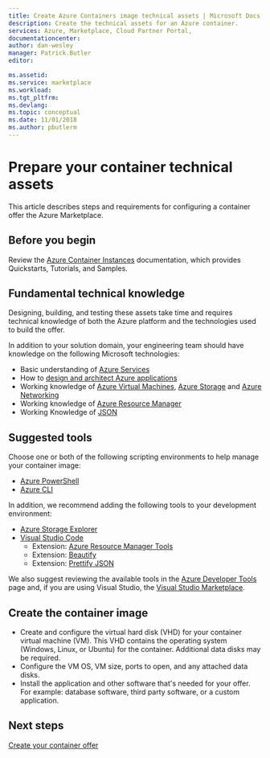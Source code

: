 ```yaml
---
title: Create Azure Containers image technical assets | Microsoft Docs
description: Create the technical assets for an Azure container.
services: Azure, Marketplace, Cloud Partner Portal, 
documentationcenter:
author: dan-wesley
manager: Patrick.Butler  
editor:

ms.assetid: 
ms.service: marketplace
ms.workload: 
ms.tgt_pltfrm: 
ms.devlang: 
ms.topic: conceptual
ms.date: 11/01/2018
ms.author: pbutlerm
---
```



# Prepare your container technical assets

This article describes steps and requirements for configuring a container offer the Azure Marketplace.

## Before you begin

Review the [Azure Container Instances](https://docs.microsoft.com/azure/container-instances) documentation, which provides Quickstarts, Tutorials, and Samples.

## Fundamental technical knowledge

Designing, building, and testing these assets take time and requires technical knowledge of both the Azure platform and the technologies used to build the offer.
 
In addition to your solution domain, your engineering team should have knowledge on the following Microsoft technologies:

-	Basic understanding of [Azure Services](https://azure.microsoft.com/services/) 
-	How to [design and architect Azure applications](https://azure.microsoft.com/solutions/architecture/)
-	Working knowledge of [Azure Virtual Machines](https://azure.microsoft.com/services/virtual-machines/), [Azure Storage](https://azure.microsoft.com/services/?filter=storage) and [Azure Networking](https://azure.microsoft.com/services/?filter=networking)
-	Working knowledge of [Azure Resource Manager](https://azure.microsoft.com/features/resource-manager/)
-	Working Knowledge of [JSON](https://www.json.org/)

## Suggested tools

Choose one or both of the following scripting environments to help manage your container image:

-	[Azure PowerShell](https://docs.microsoft.com/powershell/azure/overview)
-	[Azure CLI](https://docs.microsoft.com/cli/azure)

In addition, we recommend adding the following tools to your development environment:

-	[Azure Storage Explorer](https://docs.microsoft.com/azure/vs-azure-tools-storage-manage-with-storage-explorer)
-	[Visual Studio Code](https://code.visualstudio.com/)
    *	Extension: [Azure Resource Manager Tools](https://marketplace.visualstudio.com/items?itemName=msazurermtools.azurerm-vscode-tools)
    *	Extension: [Beautify](https://marketplace.visualstudio.com/items?itemName=HookyQR.beautify)
    *	Extension: [Prettify JSON](https://marketplace.visualstudio.com/items?itemName=mohsen1.prettify-json)

We also suggest reviewing the available tools in the [Azure Developer Tools](https://azure.microsoft.com/tools/) page and, if you are using Visual Studio, the [Visual Studio Marketplace](https://marketplace.visualstudio.com/).

## Create the container image

- Create and configure the virtual hard disk (VHD) for your container virtual machine (VM). This VHD contains the operating system (Windows, Linux, or Ubuntu) for the container. Additional data disks may be required.
- Configure the VM OS, VM size, ports to open, and any attached data disks.
- Install the application and other software that's needed for your offer. For example: database software, third party software, or a custom application.

## Next steps

[Create your container offer](./cpp-create-offer.md)